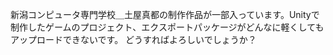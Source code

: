新潟コンピュータ専門学校＿土屋真都の制作作品が一部入っています。Unityで制作したゲームのプロジェクト、エクスポートパッケージがどんなに軽くしてもアップロードできないです。
どうすればよろしいでしょうか？

